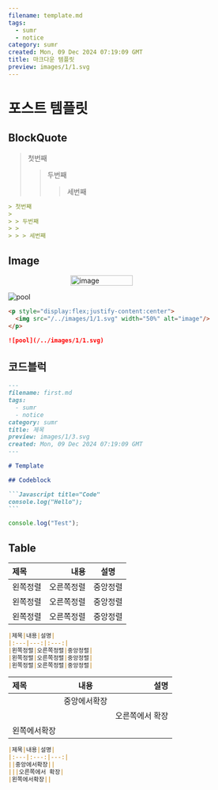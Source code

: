 ```yaml
---
filename: template.md
tags:
  - sumr
  - notice
category: sumr
created: Mon, 09 Dec 2024 07:19:09 GMT
title: 마크다운 템플릿
preview: images/1/1.svg
---
```


# 포스트 템플릿

## BlockQuote

> 첫번째
>
> > 두번째
> >
> > > 세번째

```markdown
> 첫번째
>
> > 두번째
> >
> > > 세번째
```

## Image

<p style="display:flex;justify-content:center">
  <img src="../images/1/1.svg" width="50%" alt="image"/>
</p>

![pool](./../images/1/1.svg)

```Markdown title="Image"
<p style="display:flex;justify-content:center">
  <img src="/../images/1/1.svg" width="50%" alt="image"/>
</p>

![pool](/../images/1/1.svg)
```

## 코드블럭

````Markdown
---
filename: first.md
tags:
  - sumr
  - notice
category: sumr
title: 제목
preview: images/1/3.svg
created: Mon, 09 Dec 2024 07:19:09 GMT
---

# Template

## Codeblock

```Javascript title="Code"
console.log("Hello");
```

````

```javascript
console.log("Test");
```

<script>window.alert("Hello")</script>

## Table

| 제목     |       내용 |   설명   |
| :------- | ---------: | :------: |
| 왼쪽정렬 | 오른쪽정렬 | 중앙정렬 |
| 왼쪽정렬 | 오른쪽정렬 | 중앙정렬 |
| 왼쪽정렬 | 오른쪽정렬 | 중앙정렬 |

```Markdown title="Table"
|제목|내용|설명|
|:---|---:|:---:|
|왼쪽정렬|오른쪽정렬|중앙정렬|
|왼쪽정렬|오른쪽정렬|중앙정렬|
|왼쪽정렬|오른쪽정렬|중앙정렬|
```

| 제목         |     내용     |            설명 |
| :----------- | :----------: | --------------: |
|              | 중앙에서확장 |                 |
|              |              | 오른쪽에서 확장 |
| 왼쪽에서확장 |              |

```Markdown title="Table"
|제목|내용|설명|
|:---|:---:|---:|
||중앙에서확장||
|||오른쪽에서 확장|
|왼쪽에서확장||
```
